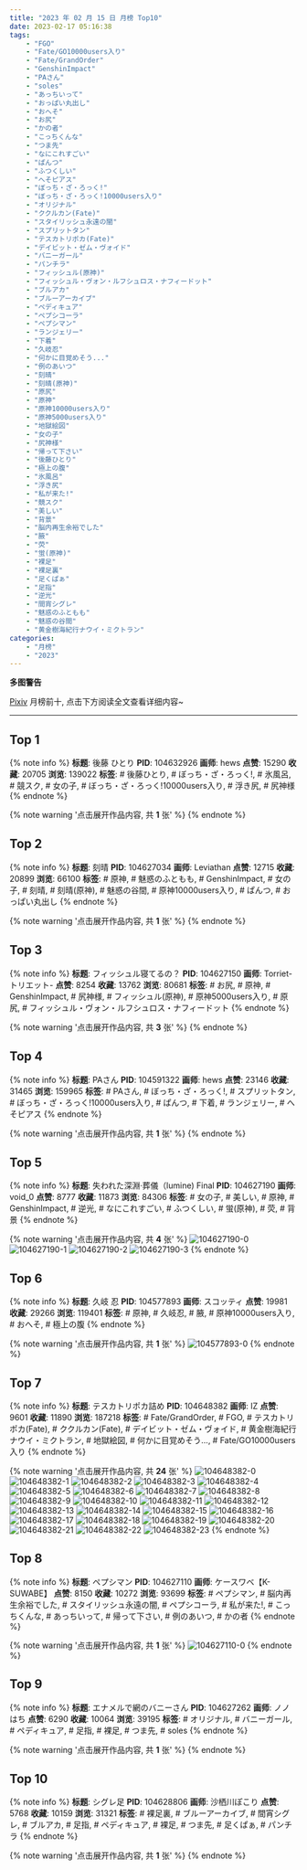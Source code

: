 ```yaml
---
title: "2023 年 02 月 15 日 月榜 Top10"
date: 2023-02-17 05:16:38
tags:
    - "FGO"
    - "Fate/GO10000users入り"
    - "Fate/GrandOrder"
    - "GenshinImpact"
    - "PAさん"
    - "soles"
    - "あっちいって"
    - "おっぱい丸出し"
    - "おへそ"
    - "お尻"
    - "かの者"
    - "こっちくんな"
    - "つま先"
    - "なにこれすごい"
    - "ぱんつ"
    - "ふつくしい"
    - "へそピアス"
    - "ぼっち・ざ・ろっく!"
    - "ぼっち・ざ・ろっく!10000users入り"
    - "オリジナル"
    - "ククルカン(Fate)"
    - "スタイリッシュ永遠の闇"
    - "スプリットタン"
    - "テスカトリポカ(Fate)"
    - "デイビット・ゼム・ヴォイド"
    - "バニーガール"
    - "パンチラ"
    - "フィッシュル(原神)"
    - "フィッシュル・ヴォン・ルフシュロス・ナフィードット"
    - "ブルアカ"
    - "ブルーアーカイブ"
    - "ペディキュア"
    - "ペプシコーラ"
    - "ペプシマン"
    - "ランジェリー"
    - "下着"
    - "久岐忍"
    - "何かに目覚めそう..."
    - "例のあいつ"
    - "刻晴"
    - "刻晴(原神)"
    - "原尻"
    - "原神"
    - "原神10000users入り"
    - "原神5000users入り"
    - "地獄絵図"
    - "女の子"
    - "尻神様"
    - "帰って下さい"
    - "後藤ひとり"
    - "極上の腹"
    - "氷風呂"
    - "浮き尻"
    - "私が来た!"
    - "競スク"
    - "美しい"
    - "背景"
    - "脳内再生余裕でした"
    - "腋"
    - "荧"
    - "蛍(原神)"
    - "裸足"
    - "裸足裏"
    - "足くぱぁ"
    - "足指"
    - "逆光"
    - "間宵シグレ"
    - "魅惑のふともも"
    - "魅惑の谷間"
    - "黄金樹海紀行ナウイ・ミクトラン"
categories:
    - "月榜"
    - "2023"
---
```


<i class="fa fa-triangle-exclamation"></i>**多图警告**<i class="fa fa-triangle-exclamation"></i>

[Pixiv](https://www.pixiv.net/) 月榜前十, 点击下方阅读全文查看详细内容~

<!-- more -->

---

## Top 1

{% note info %}
**标题**: 後藤 ひとり
**PID**: 104632926 **画师**: hews
**点赞**: 15290 **收藏**: 20705 **浏览**: 139022
**标签**: # 後藤ひとり, # ぼっち・ざ・ろっく!, # 氷風呂, # 競スク, # 女の子, # ぼっち・ざ・ろっく!10000users入り, # 浮き尻, # 尻神様
{% endnote %}

{% note warning '点击展开作品内容, 共 **1** 张' %}
{% endnote %}

## Top 2

{% note info %}
**标题**: 刻晴
**PID**: 104627034 **画师**: Leviathan
**点赞**: 12715 **收藏**: 20899 **浏览**: 66100
**标签**: # 原神, # 魅惑のふともも, # GenshinImpact, # 女の子, # 刻晴, # 刻晴(原神), # 魅惑の谷間, # 原神10000users入り, # ぱんつ, # おっぱい丸出し
{% endnote %}

{% note warning '点击展开作品内容, 共 **1** 张' %}
{% endnote %}

## Top 3

{% note info %}
**标题**: フィッシュル寝てるの？
**PID**: 104627150 **画师**: Torriet-トリエット-
**点赞**: 8254 **收藏**: 13762 **浏览**: 80681
**标签**: # お尻, # 原神, # GenshinImpact, # 尻神様, # フィッシュル(原神), # 原神5000users入り, # 原尻, # フィッシュル・ヴォン・ルフシュロス・ナフィードット
{% endnote %}

{% note warning '点击展开作品内容, 共 **3** 张' %}
{% endnote %}

## Top 4

{% note info %}
**标题**: PAさん
**PID**: 104591322 **画师**: hews
**点赞**: 23146 **收藏**: 31465 **浏览**: 159965
**标签**: # PAさん, # ぼっち・ざ・ろっく!, # スプリットタン, # ぼっち・ざ・ろっく!10000users入り, # ぱんつ, # 下着, # ランジェリー, # へそピアス
{% endnote %}

{% note warning '点击展开作品内容, 共 **1** 张' %}
{% endnote %}

## Top 5

{% note info %}
**标题**: 失われた深淵·葬儀（lumine) Final
**PID**: 104627190 **画师**: void_0
**点赞**: 8777 **收藏**: 11873 **浏览**: 84306
**标签**: # 女の子, # 美しい, # 原神, # GenshinImpact, # 逆光, # なにこれすごい, # ふつくしい, # 蛍(原神), # 荧, # 背景
{% endnote %}

{% note warning '点击展开作品内容, 共 **4** 张' %}
![104627190-0](https://i.pixiv.re/img-original/img/2023/01/19/00/01/16/104627190_p0.jpg)
![104627190-1](https://i.pixiv.re/img-original/img/2023/01/19/00/01/16/104627190_p1.jpg)
![104627190-2](https://i.pixiv.re/img-original/img/2023/01/19/00/01/16/104627190_p2.jpg)
![104627190-3](https://i.pixiv.re/img-original/img/2023/01/19/00/01/16/104627190_p3.jpg)
{% endnote %}

## Top 6

{% note info %}
**标题**: 久岐 忍
**PID**: 104577893 **画师**: スコッティ
**点赞**: 19981 **收藏**: 29266 **浏览**: 119401
**标签**: # 原神, # 久岐忍, # 腋, # 原神10000users入り, # おへそ, # 極上の腹
{% endnote %}

{% note warning '点击展开作品内容, 共 **1** 张' %}
![104577893-0](https://i.pixiv.re/img-original/img/2023/01/17/00/00/14/104577893_p0.jpg)
{% endnote %}

## Top 7

{% note info %}
**标题**: テスカトリポカ詰め
**PID**: 104648382 **画师**: IZ
**点赞**: 9601 **收藏**: 11890 **浏览**: 187218
**标签**: # Fate/GrandOrder, # FGO, # テスカトリポカ(Fate), # ククルカン(Fate), # デイビット・ゼム・ヴォイド, # 黄金樹海紀行ナウイ・ミクトラン, # 地獄絵図, # 何かに目覚めそう..., # Fate/GO10000users入り
{% endnote %}

{% note warning '点击展开作品内容, 共 **24** 张' %}
![104648382-0](https://i.pixiv.re/img-original/img/2023/01/19/22/26/53/104648382_p0.jpg)
![104648382-1](https://i.pixiv.re/img-original/img/2023/01/19/22/26/53/104648382_p1.jpg)
![104648382-2](https://i.pixiv.re/img-original/img/2023/01/19/22/26/53/104648382_p2.jpg)
![104648382-3](https://i.pixiv.re/img-original/img/2023/01/19/22/26/53/104648382_p3.jpg)
![104648382-4](https://i.pixiv.re/img-original/img/2023/01/19/22/26/53/104648382_p4.jpg)
![104648382-5](https://i.pixiv.re/img-original/img/2023/01/19/22/26/53/104648382_p5.jpg)
![104648382-6](https://i.pixiv.re/img-original/img/2023/01/19/22/26/53/104648382_p6.jpg)
![104648382-7](https://i.pixiv.re/img-original/img/2023/01/19/22/26/53/104648382_p7.jpg)
![104648382-8](https://i.pixiv.re/img-original/img/2023/01/19/22/26/53/104648382_p8.jpg)
![104648382-9](https://i.pixiv.re/img-original/img/2023/01/19/22/26/53/104648382_p9.jpg)
![104648382-10](https://i.pixiv.re/img-original/img/2023/01/19/22/26/53/104648382_p10.jpg)
![104648382-11](https://i.pixiv.re/img-original/img/2023/01/19/22/26/53/104648382_p11.jpg)
![104648382-12](https://i.pixiv.re/img-original/img/2023/01/19/22/26/53/104648382_p12.jpg)
![104648382-13](https://i.pixiv.re/img-original/img/2023/01/19/22/26/53/104648382_p13.jpg)
![104648382-14](https://i.pixiv.re/img-original/img/2023/01/19/22/26/53/104648382_p14.jpg)
![104648382-15](https://i.pixiv.re/img-original/img/2023/01/19/22/26/53/104648382_p15.jpg)
![104648382-16](https://i.pixiv.re/img-original/img/2023/01/19/22/26/53/104648382_p16.jpg)
![104648382-17](https://i.pixiv.re/img-original/img/2023/01/19/22/26/53/104648382_p17.jpg)
![104648382-18](https://i.pixiv.re/img-original/img/2023/01/19/22/26/53/104648382_p18.jpg)
![104648382-19](https://i.pixiv.re/img-original/img/2023/01/19/22/26/53/104648382_p19.jpg)
![104648382-20](https://i.pixiv.re/img-original/img/2023/01/19/22/26/53/104648382_p20.jpg)
![104648382-21](https://i.pixiv.re/img-original/img/2023/01/19/22/26/53/104648382_p21.jpg)
![104648382-22](https://i.pixiv.re/img-original/img/2023/01/19/22/26/53/104648382_p22.jpg)
![104648382-23](https://i.pixiv.re/img-original/img/2023/01/19/22/26/53/104648382_p23.jpg)
{% endnote %}

## Top 8

{% note info %}
**标题**: ペプシマン
**PID**: 104627110 **画师**: ケースワベ【K-SUWABE】
**点赞**: 8150 **收藏**: 10272 **浏览**: 93699
**标签**: # ペプシマン, # 脳内再生余裕でした, # スタイリッシュ永遠の闇, # ペプシコーラ, # 私が来た!, # こっちくんな, # あっちいって, # 帰って下さい, # 例のあいつ, # かの者
{% endnote %}

{% note warning '点击展开作品内容, 共 **1** 张' %}
![104627110-0](https://i.pixiv.re/img-original/img/2023/01/19/00/00/43/104627110_p0.jpg)
{% endnote %}

## Top 9

{% note info %}
**标题**: エナメルで網のバニーさん
**PID**: 104627262 **画师**: ノノはち
**点赞**: 6290 **收藏**: 10064 **浏览**: 39195
**标签**: # オリジナル, # バニーガール, # ペディキュア, # 足指, # 裸足, # つま先, # soles
{% endnote %}

{% note warning '点击展开作品内容, 共 **1** 张' %}
{% endnote %}

## Top 10

{% note info %}
**标题**: シグレ足
**PID**: 104628806 **画师**: 沙栖川ぽこり
**点赞**: 5768 **收藏**: 10159 **浏览**: 31321
**标签**: # 裸足裏, # ブルーアーカイブ, # 間宵シグレ, # ブルアカ, # 足指, # ペディキュア, # 裸足, # つま先, # 足くぱぁ, # パンチラ
{% endnote %}

{% note warning '点击展开作品内容, 共 **1** 张' %}
{% endnote %}
